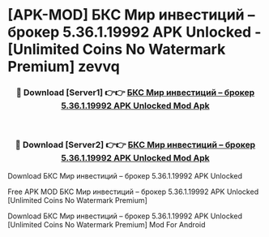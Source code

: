 # [APK-MOD] БКС Мир инвестиций – брокер 5.36.1.19992 APK Unlocked - [Unlimited Coins No Watermark Premium] zevvq



<div align="center">
<h3>🔴 Download [Server1] 👉👉 <a href="https://momento.my/?title=БКС_Мир_инвестиций_–_брокер_5.36.1.19992_APK_Unlocked">БКС Мир инвестиций – брокер 5.36.1.19992 APK Unlocked Mod Apk</a></h3><br>

<h3>🔴 Download [Server2] 👉👉 <a href="https://momento.my/?title=БКС_Мир_инвестиций_–_брокер_5.36.1.19992_APK_Unlocked">БКС Мир инвестиций – брокер 5.36.1.19992 APK Unlocked Mod Apk</a></h3>
</div>



Download БКС Мир инвестиций – брокер 5.36.1.19992 APK Unlocked 

Free APK MOD БКС Мир инвестиций – брокер 5.36.1.19992 APK Unlocked [Unlimited Coins No Watermark Premium]

Download БКС Мир инвестиций – брокер 5.36.1.19992 APK Unlocked [Unlimited Coins No Watermark Premium] Mod For Android
